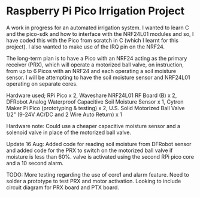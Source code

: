 # Raspberry Pi Pico Irrigation Project

A work in progress for an automated irrigation system. I wanted to learn C and the pico-sdk and how to interface with the NRF24L01 modules and so, I have coded this with the Pico from scratch in C (which I learnt for this project). I also wanted to make use of the IRQ pin on the NRF24.

The long-term plan is to have a Pico with an NRF24 acting as the primary receiver (PRX), which will operate a motorized ball valve, on instruction, from up to 6 Picos with an NRF24 and each operating a soil moisture sensor. I will be attempting to have the soil moisture sensor and NRF24L01 operating on separate cores.

Hardware used; RPi Pico x 2, Waveshare NRF24L01 RF Board (B) x 2, DFRobot Analog Waterproof Capacitive Soil Moisture Sensor x 1, Cytron Maker Pi Pico (prototyping & testing) x 2, U.S. Solid Motorized Ball Valve 1/2" (9-24V AC/DC and 2 Wire Auto Return) x 1

Hardware note: Could use a cheaper capacitive moisture sensor and a solenoid valve in place of the motorized ball valve.

Update 16 Aug: Added code for reading soil moisture from DFRobot sensor and added code for the PRX to switch on the motorized ball valve if moisture is less than 60%. valve is activated using the second RPi pico core and a 10 second alarm.

TODO: More testing regarding the use of core1 and alarm feature. Need to solder a prototype to test PRX and motor activation. Looking to include circuit diagram for PRX board and PTX board.